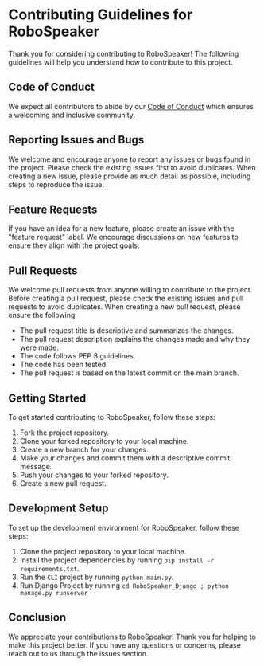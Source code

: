 # Contributing Guidelines for RoboSpeaker

Thank you for considering contributing to RoboSpeaker! The following guidelines will help you understand how to contribute to this project.

## Code of Conduct

We expect all contributors to abide by our [Code of Conduct](CODE_OF_CONDUCT.md) which ensures a welcoming and inclusive community.

## Reporting Issues and Bugs

We welcome and encourage anyone to report any issues or bugs found in the project. Please check the existing issues first to avoid duplicates. When creating a new issue, please provide as much detail as possible, including steps to reproduce the issue.

## Feature Requests

If you have an idea for a new feature, please create an issue with the "feature request" label. We encourage discussions on new features to ensure they align with the project goals.

## Pull Requests

We welcome pull requests from anyone willing to contribute to the project. Before creating a pull request, please check the existing issues and pull requests to avoid duplicates. When creating a new pull request, please ensure the following:

- The pull request title is descriptive and summarizes the changes.
- The pull request description explains the changes made and why they were made.
- The code follows PEP 8 guidelines.
- The code has been tested.
- The pull request is based on the latest commit on the main branch.

## Getting Started

To get started contributing to RoboSpeaker, follow these steps:

1. Fork the project repository.
2. Clone your forked repository to your local machine.
3. Create a new branch for your changes.
4. Make your changes and commit them with a descriptive commit message.
5. Push your changes to your forked repository.
6. Create a new pull request.

## Development Setup

To set up the development environment for RoboSpeaker, follow these steps:

1. Clone the project repository to your local machine.
2. Install the project dependencies by running `pip install -r requirements.txt`.
3. Run the `CLI` project by running `python main.py`.
4. Run Django Project by running `cd RoboSpeaker_Django ; python manage.py runserver`

## Conclusion

We appreciate your contributions to RoboSpeaker! Thank you for helping to make this project better. If you have any questions or concerns, please reach out to us through the issues section.
